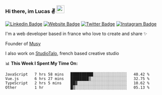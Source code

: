 ### Hi there, im Lucas ✌️ <img src="https://media.giphy.com/media/hvRJCLFzcasrR4ia7z/giphy.gif" width="25px">
[![Linkedin Badge](https://img.shields.io/badge/-LinkedIn-0e76a8?style=flat-square&logo=Linkedin&logoColor=white)](https://www.linkedin.com/in/lucasbellier/)
[![Website Badge](https://img.shields.io/badge/Website-3b5998?style=flat-square&logo=google-chrome&logoColor=white)](https://lucasblr.fr)
[![Twitter Badge](https://img.shields.io/badge/-Twitter-00acee?style=flat-square&logo=Twitter&logoColor=white)](https://twitter.com/ImJustLucas_)
[![Instagram Badge](https://img.shields.io/badge/-Instagram-e4405f?style=flat-square&logo=Instagram&logoColor=white)](https://instagram.com/luuucas.blr/)

I'm a web developer based in france who love to create and share ✨

Founder of [Musy](https://musy.app)

I also work on [StudioTalo](https://talodev.fr), french based creative studio

📊 **This Week I Spent My Time On:**
<!--START_SECTION:waka-->

```text
JavaScript   7 hrs 58 mins   ██████████░░░░░░░░░░░░░░░   40.42 %
Vue.js       6 hrs 27 mins   ████████▒░░░░░░░░░░░░░░░░   32.75 %
TypeScript   2 hrs 5 mins    ██▓░░░░░░░░░░░░░░░░░░░░░░   10.62 %
Other        1 hr            █▒░░░░░░░░░░░░░░░░░░░░░░░   05.13 %
```

<!--END_SECTION:waka-->
